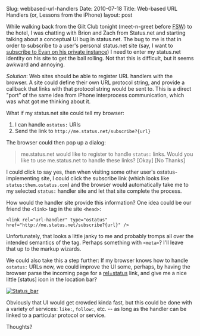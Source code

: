 Slug: webbased-url-handlers
Date: 2010-07-18
Title: Web-based URL Handlers (or, Lessons from the iPhone)
layout: post


While walking back from the Gilt Club tonight (meet-n-greet before [FSW](http://federatedsocialweb.net/)) to the hotel, I was chatting with Brion and Zach from Status.net and starting talking about a conceptual UI bug in status.net. The bug to me is that in order to subscribe to a user's personal status.net site (say, I want to [subscribe to Evan on his private instance](http://evan.status.net/)) I need to enter my status.net identity on his site to get the ball rolling. Not that this is difficult, but it seems awkward and annoying.

*Solution*: Web sites should be able to register URL handlers with the browser. A site could define their own URL protocol string, and provide a callback that links with that protocol string would be sent to. This is a direct "port" of the same idea from iPhone interprocess communication, which was what got me thinking about it.

What if my status.net site could tell my browser:

1. I can handle `ostatus:` URIs
2. Send the link to `http://me.status.net/subscribe?{url}`

The browser could then pop up a dialog:

>me.status.net would like to register to handle `status:` links. Would you like to use me.status.net to handle these links? <more info> [Okay] [No Thanks]

I could click to say yes, then when visiting some other user's ostatus-implementing site, I could click the subscribe link (which looks like `status:them.ostatus.com`) and the browser would automatically take me to my selected `status:` handler site and let that site complete the process.

How would the handler site provide this information? One idea could be our friend the `<link>` tag in the site `<head>`:

`<link rel="url-handler" type="ostatus" href="http://me.status.net/subscribe?{url}" />`

Unfortunately, that looks a little janky to me and probably tromps all over the intended semantics of the tag. Perhaps something with `<meta>`? I'll leave that up to the markup wizards.

We could also take this a step further: If my browser knows how to handle `ostatus:` URLs now, we could improve the UI some, perhaps, by having the browser parse the incoming page for a [rel=status](http://www.monkinetic.com/2009/11/status-autodiscovery-relstatus.html) link, and give me a nice little [status] icon in the location bar?

<a  href="http://steveivy.typepad.com/.a/6a010534988cd3970b01348582bb2e970c-pi"><img class="asset  asset-image at-xid-6a010534988cd3970b01348582bb2e970c" alt="Status_bar" title="Status_bar" src="https://steveivy.typepad.com/.a/6a010534988cd3970b01348582bb2e970c-800wi" border="0" style="display: block; margin-left: auto; margin-right: auto;" /></a>

Obviously that UI would get crowded kinda fast, but this could be done with a variety of services: `like:`, `follow:`, etc. -- as long as the handler can be linked to a particular protocol or service.

Thoughts?



